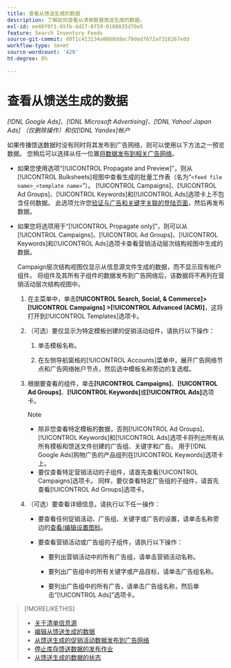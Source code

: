 ```yaml
---
title: 查看从馈送生成的数据
description: 了解如何查看从清单数据馈送生成的数据。
exl-id: ee48f0f1-65fb-4d27-8f59-0108835d70e5
feature: Search Inventory Feeds
source-git-commit: d0f1c413134a0868ddec79ded7672af316267edd
workflow-type: tm+mt
source-wordcount: '429'
ht-degree: 0%

---
```


# 查看从馈送生成的数据

*[!DNL Google Ads]、[!DNL Microsoft Advertising]、[!DNL Yahoo! Japan Ads] （仅删除操作）和仅[!DNL Yandex]帐户*

如果传播馈送数据时没有同时将其发布到广告网络，则可以使用以下方法之一预览数据。 您稍后可以选择从任一位置[将数据发布到相关广告网络](propagated-data-post.md)。

* 如果您使用选项“[!UICONTROL Propagate and Preview]”，则从[!UICONTROL Bulksheets]视图中查看生成的批量工作表（名为“`<feed file name>_<template name>`”）。 [!UICONTROL Campaigns]、[!UICONTROL Ad Groups]、[!UICONTROL Keywords]和[!UICONTROL Ads]选项卡上不包含任何数据。 此选项允许您[验证与广告和关键字关联的登陆页面](/help/search-social-commerce/campaign-management/bulksheets/bulksheet-validate-landing-pages.md)，然后再发布数据。

* 如果您将选项用于“[!UICONTROL Propagate only]”，则可以从[!UICONTROL Campaigns]、[!UICONTROL Ad Groups]、[!UICONTROL Keywords]和[!UICONTROL Ads]选项卡查看营销活动层次结构视图中生成的数据。

  Campaign层次结构视图仅显示从信息源文件生成的数据，而不显示现有帐户组件。 将组件及其所有子组件的数据发布到广告网络后，该数据将不再列在营销活动层次结构视图中。

   1. 在主菜单中，单击&#x200B;**[!UICONTROL Search, Social, & Commerce]> [!UICONTROL Campaigns] >[!UICONTROL Advanced (ACM)]**，这将打开到[!UICONTROL Templates]选项卡。

   1. （可选）要仅显示为特定模板创建的促销活动组件，请执行以下操作：

      1. 单击模板名称。

      1. 在左侧导航窗格的[!UICONTROL Accounts]菜单中，展开广告网络节点和广告网络帐户节点，然后选中模板名称旁边的复选框。

   1. 根据要查看的组件，单击&#x200B;**[!UICONTROL Campaigns]**、**[!UICONTROL Ad Groups]**、**[!UICONTROL Keywords]**&#x200B;或&#x200B;**[!UICONTROL Ads]**&#x200B;选项卡。

      >[!NOTE]
      >
      >* 除非您查看特定模板的数据，否则[!UICONTROL Ad Groups]、[!UICONTROL Keywords]和[!UICONTROL Ads]选项卡将列出所有从所有模板和馈送文件创建的广告组、关键字和广告。 用于[!DNL Google Ads]购物广告的产品组列在[!UICONTROL Keywords]选项卡上。
      >* 要仅查看特定营销活动的子组件，请首先查看[!UICONTROL Campaigns]选项卡。 同样，要仅查看特定广告组的子组件，请首先查看[!UICONTROL Ad Groups]选项卡。

   1. （可选）要查看详细信息，请执行以下任一操作：

      * 要查看任何促销活动、广告组、关键字或广告的设置，请单击名称旁边的[查看/编辑设置图标](/help/search-social-commerce/assets/settings.png "查看/编辑设置图标")。

      * 要查看营销活动或广告组的子组件，请执行以下操作：

         * 要列出营销活动中的所有广告组，请单击营销活动名称。

         * 要列出广告组中的所有关键字或产品目标，请单击广告组名称。

         * 要列出广告组中的所有广告，请单击广告组名称，然后单击“[!UICONTROL Ads]”选项卡。

>[!MORELIKETHIS]
>
>* [关于清单信息源](inventory-feeds-about.md)
>* [编辑从馈送生成的数据](propagated-data-edit.md)
>* [从馈送生成的促销活动数据发布到广告网络](propagated-data-post.md)
>* [停止库存馈送数据的发布作业](stop-job.md)
>* [从馈送生成的数据的状态](propagated-data-status.md)
